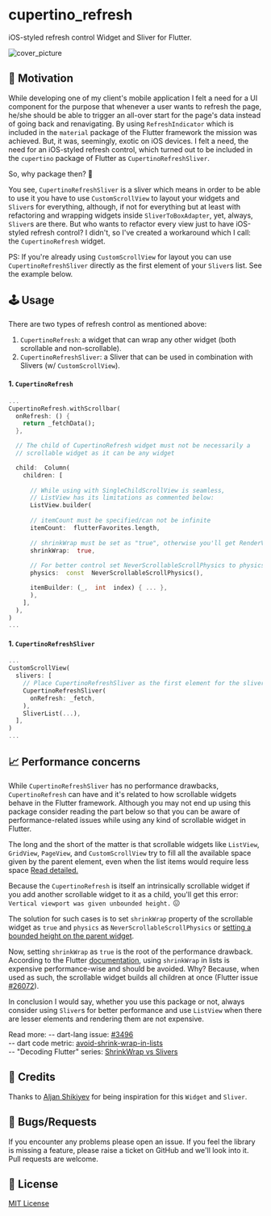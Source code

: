 
# cupertino_refresh

iOS-styled refresh control Widget and Sliver for Flutter.

<img src="https://raw.githubusercontent.com/porelarte/cupertino-refresh/master/.docs/cover.png" alt="cover_picture" />

## 🚀 Motivation

While developing one of my client's mobile application I felt a need for a UI component for the purpose that whenever a user wants to refresh the page, he/she should be able to trigger an all-over start for the page's data instead of going back and renavigating. By using `RefreshIndicator` which is included in the `material` package of the Flutter framework the mission was achieved. But, it was, seemingly, exotic on iOS devices. I felt a need, the need for an iOS-styled refresh control, which turned out to be included in the `cupertino` package of Flutter as `CupertinoRefreshSliver`.

So, why package then? 🤔

You see, `CupertinoRefreshSliver` is a sliver which means in order to be able to use it you have to use `CustomScrollView` to layout your widgets and `Sliver`s for everything, although, if not for everything but at least with refactoring and wrapping widgets inside `SliverToBoxAdapter`, yet, always, `Sliver`s are there. But who wants to refactor every view just to have iOS-styled refresh control? I didn't, so I've created a workaround which I call: the `CupertinoRefresh` widget.

PS: If you're already using `CustomScrollView` for layout you can use `CupertinoRefreshSliver` directly as the first element of your `Sliver`s list. See the example below.

## 🕹️ Usage

There are two types of refresh control as mentioned above:
1. `CupertinoRefresh`: a widget that can wrap any other widget (both scrollable and non-scrollable).
2. `CupertinoRefreshSliver`: a Sliver that can be used in combination with Slivers (w/ `CustomScrollView`).

#### 1. `CupertinoRefresh`

```dart
...
CupertinoRefresh.withScrollbar(
  onRefresh: () {
    return _fetchData();
  },

  // The child of CupertinoRefresh widget must not be necessarily a
  // scrollable widget as it can be any widget

  child:  Column(
    children: [
    
      // While using with SingleChildScrollView is seamless,
      // ListView has its limitations as commented below:
      ListView.builder(
            
      // itemCount must be specified/can not be infinite
      itemCount:  flutterFavorites.length,
      
      // shrinkWrap must be set as "true", otherwise you'll get RenderViewport issue
      shrinkWrap:  true,
      
      // For better control set NeverScrollableScrollPhysics to physics
      physics:  const  NeverScrollableScrollPhysics(),

      itemBuilder: (_,  int  index) { ... },
      ),
    ],
  ),
)
...
```

#### 1. `CupertinoRefreshSliver`
```dart
...
CustomScrollView(
  slivers: [
    // Place CupertinoRefreshSliver as the first element for the slivers parameter.
    CupertinoRefreshSliver(
      onRefresh: _fetch,
    ),
    SliverList(...),
  ],
)
...
```

## 📈 Performance concerns
While `CupertinoRefreshSliver` has no performance drawbacks, `CupertinoRefresh` can have and it's related to how scrollable widgets behave in the Flutter framework. Although you may not end up using this package consider reading the part below so that you can be aware of performance-related issues while using any kind of scrollable widget in Flutter.

The long and the short of the matter is that scrollable widgets like `ListView`, `GridView`, `PageView`, and `CustomScrollView` try to fill all the available space given by the parent element, even when the list items would require less space <a href="https://stackoverflow.com/a/54008230">Read detailed.</a>

Because the `CupertinoRefresh` is itself an intrinsically scrollable widget if you add another scrollable widget to it as a child, you'll get this error: `Vertical viewport was given unbounded height.` 😖

The solution for such cases is to set `shrinkWrap` property of the scrollable widget as `true` and `physics` as `NeverScrollableScrollPhysics` or <a href="https://www.fluttercampus.com/guide/136/how-to-solve-vertical-viewport-was-given-unbounded-height-error-on-flutter">setting a bounded height on the parent widget</a>.

Now, setting `shrinkWrap` as `true` is the root of the performance drawback. According to the Flutter <a href="https://api.flutter.dev/flutter/widgets/ScrollView/shrinkWrap.html">documentation</a>, using `shrinkWrap` in lists is expensive performance-wise and should be avoided. Why? Because, when used as such, the scrollable widget builds all children at once (Flutter issue <a href="https://github.com/flutter/flutter/issues/26072">#26072</a>).

In conclusion I would say, whether you use this package or not, always consider using `Sliver`s for better performance and use `ListView` when there are lesser elements and rendering them are not expensive.

Read more:
-- dart-lang issue: <a href="https://github.com/dart-lang/linter/issues/3496">#3496</a>  
-- dart code metric: <a href="https://dartcodemetrics.dev/docs/rules/flutter/avoid-shrink-wrap-in-lists">avoid-shrink-wrap-in-lists</a>  
-- "Decoding Flutter" series: <a href="https://www.youtube.com/watch?v=LUqDNnv_dh0">ShrinkWrap vs Slivers</a>  

## 🙏 Credits

Thanks to <a href="https://github.com/mrjnlcn">Aljan Shikiyev</a> for being inspiration for this `Widget` and `Sliver`.

## 🐞 Bugs/Requests

If you encounter any problems please open an issue. If you feel the library is missing a feature, please raise a ticket on GitHub and we'll look into it. Pull requests are welcome.

## 📃 License

<a href="https://github.com/porelarte/cupertino-refresh/blob/master/LICENSE">MIT License</a>
